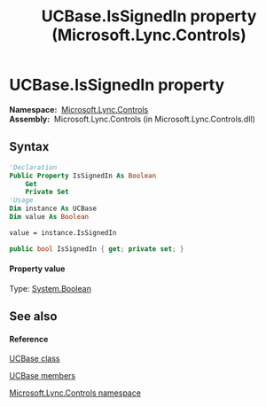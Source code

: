 ﻿---
title: UCBase.IsSignedIn property  (Microsoft.Lync.Controls)
TOCTitle: 'IsSignedIn property '
ms:assetid: P:Microsoft.Lync.Controls.UCBase.IsSignedIn_DI_3_UC_OCS14MrefLyncWPF
ms:mtpsurl: https://msdn.microsoft.com/en-us/library/microsoft.lync.controls.ucbase.issignedin_di_3_uc_ocs14mreflyncwpf(v=office.15)
ms:contentKeyID: 48601084
ms.date: 07/28/2014
mtps_version: v=office.15
f1_keywords:
- Microsoft.Lync.Controls.UCBase.IsSignedIn
dev_langs:
- CSharp
- JScript
- VB
- other
---

# UCBase.IsSignedIn property

**Namespace:**  [Microsoft.Lync.Controls](microsoft-lync-controls-namespace_1.md)  
**Assembly:**  Microsoft.Lync.Controls (in Microsoft.Lync.Controls.dll)

## Syntax

``` vb
'Declaration
Public Property IsSignedIn As Boolean
    Get
    Private Set
'Usage
Dim instance As UCBase
Dim value As Boolean

value = instance.IsSignedIn
```

``` csharp
public bool IsSignedIn { get; private set; }
```

#### Property value

Type: [System.Boolean](http://msdn2.microsoft.com/en-us/library/a28wyd50)  

## See also

#### Reference

[UCBase class](ucbase-class-microsoft-lync-controls_1.md)

[UCBase members](ucbase-members-microsoft-lync-controls_1.md)

[Microsoft.Lync.Controls namespace](microsoft-lync-controls-namespace_1.md)

